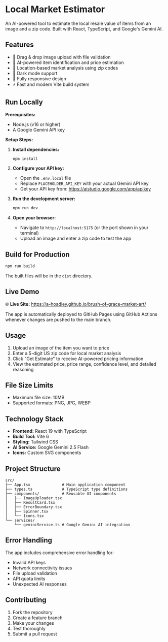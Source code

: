 # Local Market Estimator

An AI-powered tool to estimate the local resale value of items from an image and a zip code. Built with React, TypeScript, and Google's Gemini AI.

## Features

- 📸 Drag & drop image upload with file validation
- 🤖 AI-powered item identification and price estimation
- 📍 Location-based market analysis using zip codes
- 🌙 Dark mode support
- 📱 Fully responsive design
- ⚡ Fast and modern Vite build system

## Run Locally

**Prerequisites:**  
- Node.js (v16 or higher)
- A Google Gemini API key

**Setup Steps:**

1. **Install dependencies:**
   ```bash
   npm install
   ```

2. **Configure your API key:**
   - Open the `.env.local` file
   - Replace `PLACEHOLDER_API_KEY` with your actual Gemini API key
   - Get your API key from: https://aistudio.google.com/app/apikey

3. **Run the development server:**
   ```bash
   npm run dev
   ```

4. **Open your browser:**
   - Navigate to `http://localhost:5175` (or the port shown in your terminal)
   - Upload an image and enter a zip code to test the app

## Build for Production

```bash
npm run build
```

The built files will be in the `dist` directory.

## Live Demo

🌐 **Live Site:** <https://a-hoadley.github.io/brush-of-grace-market-art/>

The app is automatically deployed to GitHub Pages using GitHub Actions whenever changes are pushed to the main branch.

## Usage

1. Upload an image of the item you want to price
2. Enter a 5-digit US zip code for local market analysis
3. Click "Get Estimate" to receive AI-powered pricing information
4. View the estimated price, price range, confidence level, and detailed reasoning

## File Size Limits

- Maximum file size: 10MB
- Supported formats: PNG, JPG, WEBP

## Technology Stack

- **Frontend:** React 19 with TypeScript
- **Build Tool:** Vite 6
- **Styling:** Tailwind CSS
- **AI Service:** Google Gemini 2.5 Flash
- **Icons:** Custom SVG components

## Project Structure

```text
src/
├── App.tsx              # Main application component
├── types.ts             # TypeScript type definitions
├── components/          # Reusable UI components
│   ├── ImageUploader.tsx
│   ├── ResultCard.tsx
│   ├── ErrorBoundary.tsx
│   ├── Spinner.tsx
│   └── Icons.tsx
└── services/
    └── geminiService.ts # Google Gemini AI integration
```

## Error Handling

The app includes comprehensive error handling for:

- Invalid API keys
- Network connectivity issues
- File upload validation
- API quota limits
- Unexpected AI responses

## Contributing

1. Fork the repository
2. Create a feature branch
3. Make your changes
4. Test thoroughly
5. Submit a pull request
